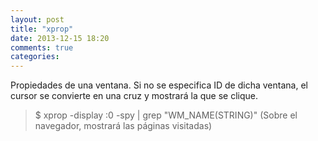 ```yaml
---
layout: post
title: "xprop"
date: 2013-12-15 18:20
comments: true
categories: 
---
```

Propiedades de una ventana. Si no se especifica ID de dicha ventana, el cursor se convierte en una cruz y mostrará la que se clique.

>$ xprop -display :0 -spy | grep "WM_NAME(STRING)"  (Sobre el navegador, mostrará las páginas visitadas)

